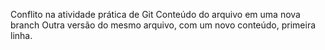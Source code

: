 Conflito na atividade prática de Git
Conteúdo do arquivo em uma nova branch
Outra versão do mesmo arquivo, com um novo conteúdo, primeira linha.